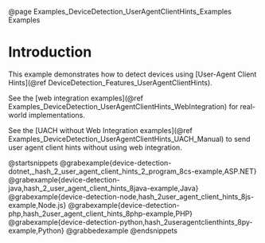 @page Examples_DeviceDetection_UserAgentClientHints_Examples Examples

# Introduction

This example demonstrates how to detect devices using 
[User-Agent Client Hints](@ref DeviceDetection_Features_UserAgentClientHints).

See the [web integration examples](@ref Examples_DeviceDetection_UserAgentClientHints_WebIntegration) 
for real-world implementations. 

See the [UACH without Web Integration examples](@ref Examples_DeviceDetection_UserAgentClientHints_UACH_Manual) 
to send user agent client hints without using web integration.

@startsnippets
@grabexample{device-detection-dotnet,_hash_2_user_agent_client_hints_2_program_8cs-example,ASP.NET}
@grabexample{device-detection-java,hash_2_user_agent_client_hints_8java-example,Java}
@grabexample{device-detection-node,hash_2user_agent_client_hints_8js-example,Node.js}
@grabexample{device-detection-php,hash_2user_agent_client_hints_8php-example,PHP}
@grabexample{device-detection-python,hash_2useragentclienthints_8py-example,Python}
@grabbedexample
@endsnippets




